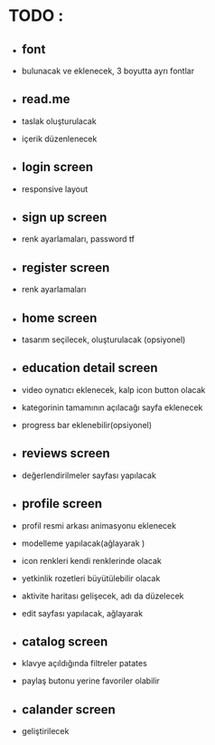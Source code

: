 # TODO : # 
- ## font ##
 - bulunacak ve eklenecek, 3 boyutta ayrı fontlar

 - ## read.me ##
 - taslak oluşturulacak
 - içerik düzenlenecek

- ## login screen ##
 - responsive layout 

- ## sign up screen ##   
- renk ayarlamaları, password tf 

- ## register screen ##
 - renk ayarlamaları 

- ## home screen ##
- tasarım seçilecek, oluşturulacak (opsiyonel)

- ## education detail screen ## 
 - video oynatıcı eklenecek, kalp icon button olacak
 - kategorinin tamamının açılacağı sayfa eklenecek
 - progress bar eklenebilir(opsiyonel)

- ## reviews screen ##   
 - değerlendirilmeler sayfası yapılacak

- ## profile screen ## 
 - profil resmi arkası animasyonu eklenecek
 - modelleme yapılacak(ağlayarak )
 - icon renkleri kendi renklerinde olacak 
 - yetkinlik rozetleri büyütülebilir olacak 
 - aktivite haritası gelişecek, adı da düzelecek 
 - edit sayfası yapılacak, ağlayarak 

- ## catalog screen ##   
 - klavye açıldığında filtreler patates 
 - paylaş butonu yerine favoriler olabilir 

- ## calander screen ##  
 - geliştirilecek



